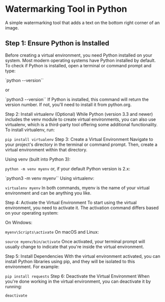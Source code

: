 # Watermarking Tool in Python
A simple watermarking tool that adds a text on the bottom right corner of an image.

## Step 1: Ensure Python is Installed
Before creating a virtual environment, you need Python installed on your system. Most modern operating systems have Python installed by default. To check if Python is installed, open a terminal or command prompt and type:


`python --version``

or

`python3 --version``
If Python is installed, this command will return the version number. If not, you'll need to install it from python.org.

Step 2: Install virtualenv (Optional)
While Python (version 3.3 and newer) includes the venv module to create virtual environments, you can also use virtualenv, which is a third-party tool offering some additional functionality. To install virtualenv, run:


`pip install virtualenv`
Step 3: Create a Virtual Environment
Navigate to your project's directory in the terminal or command prompt. Then, create a virtual environment within that directory.

Using venv (built into Python 3):


`python -m venv myenv`
or, if your default Python version is 2.x:


`python3 -m venv myenv``
Using virtualenv:

`virtualenv myenv`
In both commands, myenv is the name of your virtual environment and can be anything you like.

Step 4: Activate the Virtual Environment
To start using the virtual environment, you need to activate it. The activation command differs based on your operating system:

On Windows:

`myenv\Scripts\activate`
On macOS and Linux:

`source myenv/bin/activate`
Once activated, your terminal prompt will usually change to indicate that you're inside the virtual environment.

Step 5: Install Dependencies
With the virtual environment activated, you can install Python libraries using pip, and they will be isolated to this environment. For example:


`pip install requests`
Step 6: Deactivate the Virtual Environment
When you're done working in the virtual environment, you can deactivate it by running:

`deactivate`